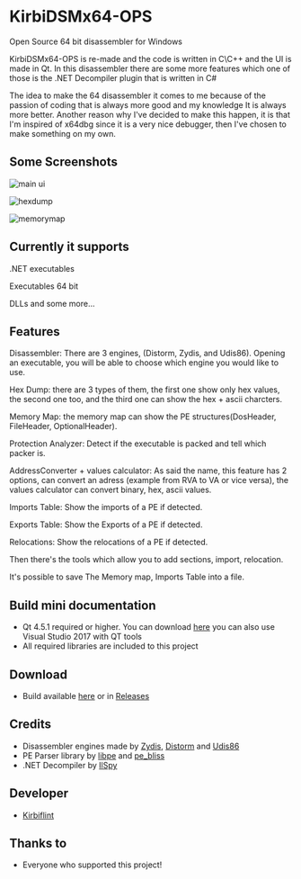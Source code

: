 # KirbiDSMx64-OPS
Open Source 64 bit disassembler for Windows 

KirbiDSMx64-OPS is re-made and the code is written in C\C++ and the UI is made in Qt. In this disassembler there are some more features which one of those is the .NET Decompiler plugin that is written in C#

The idea to make the 64 disassembler it comes to me because of the passion of coding that is always more 
good and my knowledge It is always more better. Another reason why I've decided to make this happen, 
it is that I'm inspired of x64dbg since it is a very nice debugger, then I've chosen to make something on my own. 

## Some Screenshots

![main ui](https://preview.ibb.co/m8htRp/Kirbi_DSMx64_OPS_screen1.jpg)

![hexdump](https://preview.ibb.co/jLaNmp/Kirbi_DSMx64_OPS_hexdump.jpg)

![memorymap](https://preview.ibb.co/c4tmCU/Kirbi_DSMx64_OPS_memorymap.jpg)


## Currently it supports

.NET executables

Executables 64 bit

DLLs and some more...


## Features

Disassembler: There are 3 engines, (Distorm, Zydis, and Udis86). Opening an executable, you will be able to choose which engine you would like to use.

Hex Dump: there are 3 types of them, the first one show only hex values, the second one too, and the third one can show the hex + ascii charcters.

Memory Map: the memory map can show the PE structures(DosHeader, FileHeader, OptionalHeader).

Protection Analyzer: Detect if the executable is packed and tell which packer is.

AddressConverter + values calculator: As said the name, this feature has 2 options, can convert an adress (example from RVA to VA or vice versa), the values calculator can convert binary, hex, ascii values.

Imports Table: Show the imports of a PE if detected.

Exports Table: Show the Exports of a PE if detected.

Relocations: Show the relocations of a PE if detected.

 

Then there's the tools which allow you to add sections, import, relocation.

It's possible to save The Memory map, Imports Table into a file.


## Build mini documentation

- Qt 4.5.1 required or higher. You can download [here](https://www.qt.io/download) you can also use Visual Studio 2017 with 
QT tools
- All required libraries are included to this project

## Download 

- Build available [here](https://www89.zippyshare.com/v/TMmTAt6Z/file.html) or in [Releases](https://github.com/Kirbiflint50/KirbiDSMx64-OPS/releases)

## Credits

- Disassembler engines made by [Zydis](https://github.com/zyantific/zydis), [Distorm](https://github.com/gdabah/distorm) and [Udis86](https://github.com/vmt/udis86)
- PE Parser library by [libpe](https://github.com/evilsocket/libpe) and [pe_bliss](https://code.google.com/archive/p/portable-executable-library/)
- .NET Decompiler by [IlSpy](https://github.com/icsharpcode/ILSpy)

## Developer

- [Kirbiflint](https://github.com/Kirbiflint50)

## Thanks to

- Everyone who supported this project!

